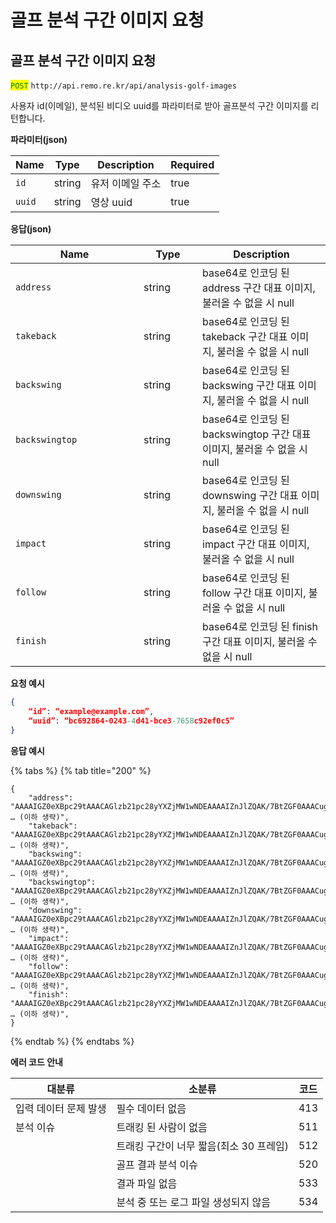 # 골프 분석 구간 이미지 요청

## 골프 분석 구간 이미지 요청

<mark style="color:green;">`POST`</mark> `http://api.remo.re.kr/api/analysis-golf-images`

사용자 id(이메일), 분석된 비디오 uuid를 파라미터로 받아 골프분석 구간 이미지를 리턴합니다.

**파라미터(json)**

<table><thead><tr><th>Name</th><th>Type</th><th>Description</th><th data-type="checkbox">Required</th></tr></thead><tbody><tr><td><code>id</code></td><td>string</td><td>유저 이메일 주소</td><td>true</td></tr><tr><td><code>uuid</code></td><td>string</td><td>영상 uuid</td><td>true</td></tr></tbody></table>

**응답(json)**

<table><thead><tr><th width="189">Name</th><th width="78">Type</th><th>Description</th></tr></thead><tbody><tr><td><code>address</code></td><td>string</td><td>base64로 인코딩 된 address 구간 대표 이미지, 불러올 수 없을 시 null</td></tr><tr><td><code>takeback</code></td><td>string</td><td>base64로 인코딩 된 takeback 구간 대표 이미지, 불러올 수 없을 시 null</td></tr><tr><td><code>backswing</code></td><td>string</td><td>base64로 인코딩 된 backswing 구간 대표 이미지, 불러올 수 없을 시 null</td></tr><tr><td><code>backswingtop</code></td><td>string</td><td>base64로 인코딩 된 backswingtop 구간 대표 이미지, 불러올 수 없을 시 null</td></tr><tr><td><code>downswing</code></td><td>string</td><td>base64로 인코딩 된 downswing 구간 대표 이미지, 불러올 수 없을 시 null</td></tr><tr><td><code>impact</code></td><td>string</td><td>base64로 인코딩 된 impact 구간 대표 이미지, 불러올 수 없을 시 null</td></tr><tr><td><code>follow</code></td><td>string</td><td>base64로 인코딩 된 follow 구간 대표 이미지, 불러올 수 없을 시 null</td></tr><tr><td><code>finish</code></td><td>string</td><td>base64로 인코딩 된 finish 구간 대표 이미지, 불러올 수 없을 시 null</td></tr></tbody></table>

**요청 예시**

```json
{
    “id”: “example@example.com”,
    “uuid”: “bc692864-0243-4d41-bce3-7658c92ef0c5”
}
```

**응답 예시**

{% tabs %}
{% tab title="200" %}
```
{
    "address": "AAAAIGZ0eXBpc29tAAACAGlzb21pc28yYXZjMW1wNDEAAAAIZnJlZQAK/7BtZGF0AAACugYF … (이하 생략)",
    "takeback": "AAAAIGZ0eXBpc29tAAACAGlzb21pc28yYXZjMW1wNDEAAAAIZnJlZQAK/7BtZGF0AAACugYF … (이하 생략)",
    "backswing": "AAAAIGZ0eXBpc29tAAACAGlzb21pc28yYXZjMW1wNDEAAAAIZnJlZQAK/7BtZGF0AAACugYF … (이하 생략)",
    "backswingtop": "AAAAIGZ0eXBpc29tAAACAGlzb21pc28yYXZjMW1wNDEAAAAIZnJlZQAK/7BtZGF0AAACugYF … (이하 생략)",
    "downswing": "AAAAIGZ0eXBpc29tAAACAGlzb21pc28yYXZjMW1wNDEAAAAIZnJlZQAK/7BtZGF0AAACugYF … (이하 생략)",
    "impact": "AAAAIGZ0eXBpc29tAAACAGlzb21pc28yYXZjMW1wNDEAAAAIZnJlZQAK/7BtZGF0AAACugYF … (이하 생략)",
    "follow": "AAAAIGZ0eXBpc29tAAACAGlzb21pc28yYXZjMW1wNDEAAAAIZnJlZQAK/7BtZGF0AAACugYF … (이하 생략)",
    "finish": "AAAAIGZ0eXBpc29tAAACAGlzb21pc28yYXZjMW1wNDEAAAAIZnJlZQAK/7BtZGF0AAACugYF … (이하 생략)",
}
```
{% endtab %}
{% endtabs %}

**에러 코드 안내**

| 대분류          | 소분류                      | 코드  |
| ------------ | ------------------------ | --- |
| 입력 데이터 문제 발생 | 필수 데이터 없음                | 413 |
| 분석 이슈        | 트래킹 된 사람이 없음             | 511 |
|              | 트래킹 구간이 너무 짧음(최소 30 프레임) | 512 |
|              | 골프 결과 분석 이슈              | 520 |
|              | 결과 파일 없음                 | 533 |
|              | 분석 중 또는 로그 파일 생성되지 않음    | 534 |
